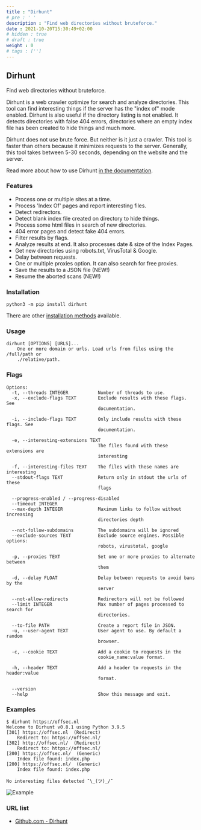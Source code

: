 ```yaml
---
title : "Dirhunt"
# pre : ' '
description : "Find web directories without bruteforce."
date : 2021-10-20T15:30:49+02:00
# hidden : true
# draft : true
weight : 0
# tags : ['']
---
```


## Dirhunt

Find web directories without bruteforce.

Dirhunt is a web crawler optimize for search and analyze directories. This tool can find interesting things if the server has the "index of" mode enabled. Dirhunt is also useful if the directory listing is not enabled. It detects directories with false 404 errors, directories where an empty index file has been created to hide things and much more.

Dirhunt does not use brute force. But neither is it just a crawler. This tool is faster than others because it minimizes requests to the server. Generally, this tool takes between 5-30 seconds, depending on the website and the server.

Read more about how to use Dirhunt [in the documentation](http://docs.nekmo.org/dirhunt/usage.html).

### Features

* Process one or multiple sites at a time.
* Process 'Index Of' pages and report interesting files.
* Detect redirectors.
* Detect blank index file created on directory to hide things.
* Process some html files in search of new directories.
* 404 error pages and detect fake 404 errors.
* Filter results by flags.
* Analyze results at end. It also processes date & size of the Index Pages.
* Get new directories using robots.txt, VirusTotal & Google.
* Delay between requests.
* One or multiple proxies option. It can also search for free proxies.
* Save the results to a JSON file (NEW!)
* Resume the aborted scans (NEW!)

### Installation

```plain
python3 -m pip install dirhunt
```

There are other [installation methods](http://docs.nekmo.org/dirhunt/installation.html) available.

### Usage

```plain
dirhunt [OPTIONS] [URLS]...
    One or more domain or urls. Load urls from files using the /full/path or
    ./relative/path.
```

### Flags

```plain
Options:
  -t, --threads INTEGER           Number of threads to use.
  -x, --exclude-flags TEXT        Exclude results with these flags. See
                                  documentation.

  -i, --include-flags TEXT        Only include results with these flags. See
                                  documentation.

  -e, --interesting-extensions TEXT
                                  The files found with these extensions are
                                  interesting

  -f, --interesting-files TEXT    The files with these names are interesting
  --stdout-flags TEXT             Return only in stdout the urls of these
                                  flags

  --progress-enabled / --progress-disabled
  --timeout INTEGER
  --max-depth INTEGER             Maximum links to follow without increasing
                                  directories depth

  --not-follow-subdomains         The subdomains will be ignored
  --exclude-sources TEXT          Exclude source engines. Possible options:
                                  robots, virustotal, google

  -p, --proxies TEXT              Set one or more proxies to alternate between
                                  them

  -d, --delay FLOAT               Delay between requests to avoid bans by the
                                  server

  --not-allow-redirects           Redirectors will not be followed
  --limit INTEGER                 Max number of pages processed to search for
                                  directories.

  --to-file PATH                  Create a report file in JSON.
  -u, --user-agent TEXT           User agent to use. By default a random
                                  browser.

  -c, --cookie TEXT               Add a cookie to requests in the
                                  cookie_name:value format.

  -h, --header TEXT               Add a header to requests in the header:value
                                  format.

  --version
  --help                          Show this message and exit.
```

### Examples

```plain
$ dirhunt https://offsec.nl       
Welcome to Dirhunt v0.8.1 using Python 3.9.5
[301] https://offsec.nl  (Redirect)
    Redirect to: https://offsec.nl/
[302] http://offsec.nl/  (Redirect)
    Redirect to: https://offsec.nl/
[200] https://offsec.nl/  (Generic)
    Index file found: index.php
[200] https://offsec.nl/  (Generic)
    Index file found: index.php

No interesting files detected ¯\_(ツ)_/¯
```

![Example](images/example.png)

### URL list

* [Github.com - Dirhunt](https://github.com/Nekmo/dirhunt)
